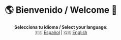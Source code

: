 <h1 align="center">🌎 Bienvenido / Welcome 👋</h1>

<p align="center">
  <b>Selecciona tu idioma / Select your language:</b>  
  <br>
  🇪🇸 <a href="README_ES.md">Español</a> | 🇬🇧 <a href="README_EN.md">English</a>
</p>
